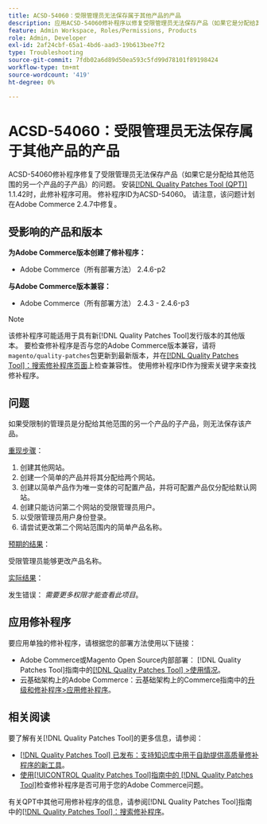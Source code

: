```yaml
---
title: ACSD-54060：受限管理员无法保存属于其他产品的产品
description: 应用ACSD-54060修补程序以修复受限管理员无法保存产品（如果它是分配给其他范围的另一个产品的子产品）的Adobe Commerce问题。
feature: Admin Workspace, Roles/Permissions, Products
role: Admin, Developer
exl-id: 2af24cbf-65a1-4bd6-aad3-19b613bee7f2
type: Troubleshooting
source-git-commit: 7fdb02a6d89d50ea593c5fd99d78101f89198424
workflow-type: tm+mt
source-wordcount: '419'
ht-degree: 0%

---
```


# ACSD-54060：受限管理员无法保存属于其他产品的产品

ACSD-54060修补程序修复了受限管理员无法保存产品（如果它是分配给其他范围的另一个产品的子产品）的问题。 安装[[!DNL Quality Patches Tool (QPT)]](https://experienceleague.adobe.com/zh-hans/docs/commerce-operations/tools/quality-patches-tool/quality-patches-tool-to-self-serve-quality-patches) 1.1.42时，此修补程序可用。 修补程序ID为ACSD-54060。 请注意，该问题计划在Adobe Commerce 2.4.7中修复。

## 受影响的产品和版本

**为Adobe Commerce版本创建了修补程序：**

* Adobe Commerce（所有部署方法） 2.4.6-p2

**与Adobe Commerce版本兼容：**

* Adobe Commerce（所有部署方法） 2.4.3 - 2.4.6-p3

>[!NOTE]
>
>该修补程序可能适用于具有新[!DNL Quality Patches Tool]发行版本的其他版本。 要检查修补程序是否与您的Adobe Commerce版本兼容，请将`magento/quality-patches`包更新到最新版本，并在[[!DNL Quality Patches Tool]：搜索修补程序页面](https://experienceleague.adobe.com/tools/commerce-quality-patches/index.html?lang=zh-Hans)上检查兼容性。 使用修补程序ID作为搜索关键字来查找修补程序。

## 问题

如果受限制的管理员是分配给其他范围的另一个产品的子产品，则无法保存该产品。

<u>重现步骤</u>：

1. 创建其他网站。
1. 创建一个简单的产品并将其分配给两个网站。
1. 创建以简单产品作为唯一变体的可配置产品，并将可配置产品仅分配给默认网站。
1. 创建只能访问第二个网站的受限管理员用户。
1. 以受限管理员用户身份登录。
1. 请尝试更改第二个网站范围内的简单产品名称。

<u>预期的结果</u>：

受限管理员能够更改产品名称。

<u>实际结果</u>：

发生错误： *需要更多权限才能查看此项目*。

## 应用修补程序

要应用单独的修补程序，请根据您的部署方法使用以下链接：

* Adobe Commerce或Magento Open Source内部部署： [!DNL Quality Patches Tool]指南中的[[!DNL Quality Patches Tool] >使用情况](/help/tools/quality-patches-tool/usage.md)。
* 云基础架构上的Adobe Commerce：云基础架构上的Commerce指南中的[升级和修补程序>应用修补程序](https://experienceleague.adobe.com/docs/commerce-cloud-service/user-guide/develop/upgrade/apply-patches.html?lang=zh-Hans)。

## 相关阅读

要了解有关[!DNL Quality Patches Tool]的更多信息，请参阅：

* [[!DNL Quality Patches Tool] 已发布：支持知识库中用于自助提供高质量修补程序的新工具](https://experienceleague.adobe.com/zh-hans/docs/commerce-operations/tools/quality-patches-tool/quality-patches-tool-to-self-serve-quality-patches)。
* [使用[!UICONTROL Quality Patches Tool]指南中的 [!DNL Quality Patches Tool]](/help/tools/quality-patches-tool/patches-available-in-qpt/check-patch-for-magento-issue-with-magento-quality-patches.md)检查修补程序是否可用于您的Adobe Commerce问题。


有关QPT中其他可用修补程序的信息，请参阅[!DNL Quality Patches Tool]指南中的[[!DNL Quality Patches Tool]：搜索修补程序](https://experienceleague.adobe.com/tools/commerce-quality-patches/index.html?lang=zh-Hans)。

